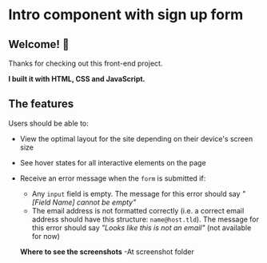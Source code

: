 # Intro component with sign up form

## Welcome! 👋

Thanks for checking out this front-end project.

**I built it with HTML, CSS and JavaScript.**

## The features

Users should be able to:

- View the optimal layout for the site depending on their device's screen size
- See hover states for all interactive elements on the page
- Receive an error message when the `form` is submitted if:
  - Any `input` field is empty. The message for this error should say *"[Field Name] cannot be empty"*
  - The email address is not formatted correctly (i.e. a correct email address should have this structure: `name@host.tld`). The message for this error should say *"Looks like this is not an email"* (not available for now)

  **Where to see the screenshots**
  -At screenshot folder
